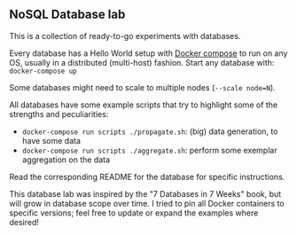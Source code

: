 NoSQL Database lab
------------------

This is a collection of ready-to-go experiments with databases.

Every database has a Hello World setup with
[Docker compose](https://docs.docker.com/compose/) to run on any OS,
usually in a distributed (multi-host) fashion.
Start any database with:
    `docker-compose up`

Some databases might need to scale to multiple nodes (`--scale node=N`).

All databases have some example scripts that try to highlight some of the
strengths and peculiarities:

- `docker-compose run scripts ./propagate.sh`: (big) data generation, to have some data
- `docker-compose run scripts ./aggregate.sh`: perform some exemplar aggregation on the data

Read the corresponding README for the database for specific instructions.

This database lab was inspired by the "7 Databases in 7 Weeks" book, but will
grow in database scope over time. I tried to pin all Docker containers to
specific versions; feel free to update or expand the examples where desired!
